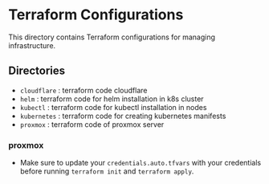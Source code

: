 # Terraform Configurations

This directory contains Terraform configurations for managing infrastructure.

## Directories

- `cloudflare` : terraform code cloudflare
- `helm` : terraform code for helm installation in k8s cluster
- `kubectl` : terraform code for kubectl installation in nodes
- `kubernetes` : terraform code for creating kubernetes manifests
- `proxmox` : terraform code of proxmox server

### proxmox 

- Make sure to update your `credentials.auto.tfvars` with your credentials before running `terraform init` and `terraform apply`.
